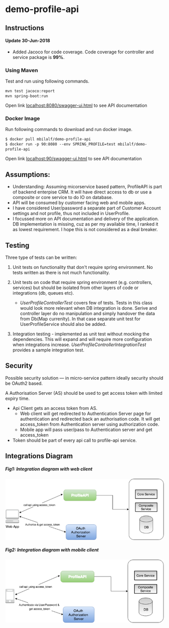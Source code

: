 # demo-profile-api

## Instructions

#### Update 30-Jun-2018
- Added Jacoco for code coverage. Code coverage for controller and service package is __99%__.

### Using Maven
Test and run using following commands.
```
mvn test jacoco:report
mvn spring-boot:run
```
Open link [localhost:8080/swagger-ui.html](http://localhost:8080/swagger-ui.html) to see API documentation

### Docker Image
Run following commands to download and run docker image.
```
$ docker pull mbilalf/demo-profile-api
$ docker run -p 90:8080 --env SPRING_PROFILE=test mbilalf/demo-profile-api
```
Open link [localhost:90/swagger-ui.html](http://localhost:90/swagger-ui.html) to see API documentation

## Assumptions:
- Understanding: Assuming micorservice based pattern, ProfileAPI is part of backend enterpise CRM. It will have direct access to db or use a composite or core service to do IO on database.
- API will be consumed by customer facing web and mobile apps.
- I have considered User/password a separate part of Customer Account settings and not profile, thus not included in UserProfile.
- I focussed more on API documentation and delivery of the application. DB implementation is missing, cuz as per my available time, I ranked it as lowest requirement. I hope this is not considered as a deal breaker.

## Testing

Three type of tests can be written:
1. Unit tests on functionality that don't require spring environment. No tests written as there is not much functionality.

2. Unit tests on code that require spring environment (e.g. controllers, services) but should be isolated from other layers of code or integrations (db, queues etc).
   - *UserProfileControllerTest* covers few of tests. Tests in this class would look more relevant when DB integration is done. Serive and controller layer do no manipulation and simply handover the data from Db(Map currenlty). In that case separate unit test for UserProfileService should also be added.

3. Integration testing - implemented as unit test without mocking the dependencies. This will expand and will require more
configuration when integrations increase. *UserProfileControllerIntegrationTest* provides a sample integration test.


## Security
Possible security solution — in micro-service pattern ideally security should be OAuth2 based.

A Authorisation Server (AS) should be used to get access token with limited expiry time.

- Api Client gets an access token from AS. 
   - Web client will get redirected to Authentication Server page for authentication and redirected back an authorisation code. It will get access_token from Authentication server using authorization code.
   - Mobile app will pass user/pass to Authentication server and get access_token
- Token should be part of every api call to profile-api service.


## Integrations Diagram
##### _Fig1: Integration diagram with web client_


![Integration diagram with web security comms](/docs/Model-Auth-Web.png)

##### _Fig2: Integration diagram with mobile client_

![Integration diagram with mobile security comms](/docs/Model-Auth-Mobile.png)


